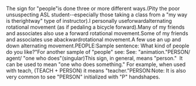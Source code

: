 The sign for "people"is done three or more different ways.(Pity the poor unsuspecting ASL student--especially those taking a class from 
	a "my way is therightway" type of instructor).I personally useforwardalternating rotational movement (as if 
	pedaling a bicycle forward).Many of my friends and associates also use a forward rotational movement.Some of my friends and associates use abackwardrotational movement.A few use an up and down alternating movement.PEOPLE:Sample sentence: What kind of people do you like?"For another sample of "people" see: See: "animation."PERSON/ agent/ "one who does"(singular)This sign, in general, means "person."  It can be used to mean "one who does something."
  For example, when used with teach, (TEACH + PERSON) it means
  "teacher."PERSON:Note: It is also very common to see "PERSON" initialized with "P" 
	handshapes.